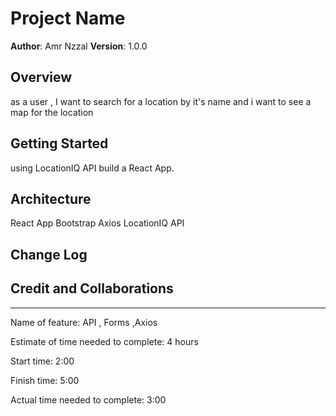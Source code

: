 # Project Name

**Author**: Amr Nzzal
**Version**: 1.0.0 

## Overview
as a user , I want to search for a location by it's name and i want to see a map for the location

## Getting Started
<!-- What are the steps that a user must take in order to build this app on their own machine and get it running? -->
using LocationIQ API 
build a React App.

## Architecture
<!-- Provide a detailed description of the application design. What technologies (languages, libraries, etc) you're using, and any other relevant design information. -->
React App
Bootstrap
Axios
LocationIQ API

## Change Log
<!-- Use this area to document the iterative changes made to your application as each feature is successfully implemented. Use time stamps. Here's an example:

01-01-2001 4:59pm - Application now has a fully-functional express server, with a GET route for the location resource. -->

## Credit and Collaborations
<!-- Give credit (and a link) to other people or resources that helped you build this application. -->




---------------------
Name of feature: API , Forms ,Axios

Estimate of time needed to complete: 4 hours

Start time: 2:00

Finish time: 5:00

Actual time needed to complete: 3:00